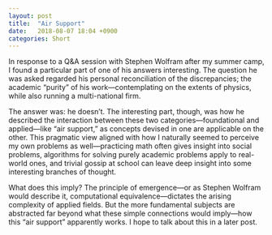 ```yaml
---
layout: post
title:  "Air Support"
date:   2018-08-07 18:04 +0900
categories: Short
---
```


In response to a Q&A session with Stephen Wolfram after my summer camp, I found a particular part of one of his answers interesting. The question he was asked regarded his personal reconciliation of the discrepancies; the academic “purity” of his work—contemplating on the extents of physics, while also running a multi-national firm.

The answer was: he doesn’t. The interesting part, though, was how he described the interaction between these two categories—foundational and applied—like “air support,” as concepts devised in one are applicable on the other. This pragmatic view aligned with how I naturally seemed to perceive my own problems as well—practicing math often gives insight into social problems, algorithms for solving purely academic problems apply to real-world ones, and trivial gossip at school can leave deep insight into some interesting branches of thought.

What does this imply? The principle of emergence—or as Stephen Wolfram would describe it, computational equivalence—dictates the arising complexity of applied fields. But the more fundamental subjects are abstracted far beyond what these simple connections would imply—how this “air support” apparently works. I hope to talk about this in a later post.


